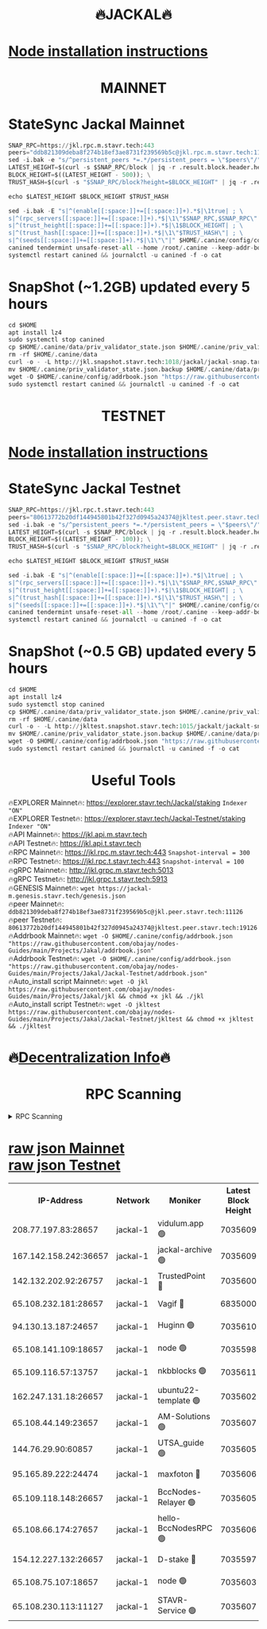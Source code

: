 <h1 align="center"> 🔥JACKAL🔥</h1>

[Node installation instructions](https://github.com/obajay/nodes-Guides/tree/main/Projects/Jakal)
=

<h1 align="center"> MAINNET</h1>

# StateSync Jackal Mainnet
```python
SNAP_RPC=https://jkl.rpc.m.stavr.tech:443
peers="ddb821309deba8f274b18ef3ae8731f239569b5c@jkl.rpc.m.stavr.tech:11126"
sed -i.bak -e "s/^persistent_peers *=.*/persistent_peers = \"$peers\"/" $HOME/.canine/config/config.toml
LATEST_HEIGHT=$(curl -s $SNAP_RPC/block | jq -r .result.block.header.height); \
BLOCK_HEIGHT=$((LATEST_HEIGHT - 500)); \
TRUST_HASH=$(curl -s "$SNAP_RPC/block?height=$BLOCK_HEIGHT" | jq -r .result.block_id.hash)

echo $LATEST_HEIGHT $BLOCK_HEIGHT $TRUST_HASH

sed -i.bak -E "s|^(enable[[:space:]]+=[[:space:]]+).*$|\1true| ; \
s|^(rpc_servers[[:space:]]+=[[:space:]]+).*$|\1\"$SNAP_RPC,$SNAP_RPC\"| ; \
s|^(trust_height[[:space:]]+=[[:space:]]+).*$|\1$BLOCK_HEIGHT| ; \
s|^(trust_hash[[:space:]]+=[[:space:]]+).*$|\1\"$TRUST_HASH\"| ; \
s|^(seeds[[:space:]]+=[[:space:]]+).*$|\1\"\"|" $HOME/.canine/config/config.toml
canined tendermint unsafe-reset-all --home /root/.canine --keep-addr-book
systemctl restart canined && journalctl -u canined -f -o cat
```
# SnapShot (~1.2GB) updated every 5 hours
```python
cd $HOME
apt install lz4
sudo systemctl stop canined
cp $HOME/.canine/data/priv_validator_state.json $HOME/.canine/priv_validator_state.json.backup
rm -rf $HOME/.canine/data
curl -o - -L http://jkl.snapshot.stavr.tech:1018/jackal/jackal-snap.tar.lz4 | lz4 -c -d - | tar -x -C $HOME/.canine --strip-components 2
mv $HOME/.canine/priv_validator_state.json.backup $HOME/.canine/data/priv_validator_state.json
wget -O $HOME/.canine/config/addrbook.json "https://raw.githubusercontent.com/obajay/nodes-Guides/main/Projects/Jakal/addrbook.json"
sudo systemctl restart canined && journalctl -u canined -f -o cat
```

<h1 align="center"> TESTNET</h1>

[Node installation instructions](https://github.com/obajay/nodes-Guides/tree/main/Projects/Jakal/Jackal-Testnet)
=

# StateSync Jackal Testnet
```python
SNAP_RPC=https://jkl.rpc.t.stavr.tech:443
peers="80613772b20df144945801b42f327d0945a24374@jkltest.peer.stavr.tech:19126"
sed -i.bak -e "s/^persistent_peers *=.*/persistent_peers = \"$peers\"/" $HOME/.canine/config/config.toml
LATEST_HEIGHT=$(curl -s $SNAP_RPC/block | jq -r .result.block.header.height); \
BLOCK_HEIGHT=$((LATEST_HEIGHT - 100)); \
TRUST_HASH=$(curl -s "$SNAP_RPC/block?height=$BLOCK_HEIGHT" | jq -r .result.block_id.hash)

echo $LATEST_HEIGHT $BLOCK_HEIGHT $TRUST_HASH

sed -i.bak -E "s|^(enable[[:space:]]+=[[:space:]]+).*$|\1true| ; \
s|^(rpc_servers[[:space:]]+=[[:space:]]+).*$|\1\"$SNAP_RPC,$SNAP_RPC\"| ; \
s|^(trust_height[[:space:]]+=[[:space:]]+).*$|\1$BLOCK_HEIGHT| ; \
s|^(trust_hash[[:space:]]+=[[:space:]]+).*$|\1\"$TRUST_HASH\"| ; \
s|^(seeds[[:space:]]+=[[:space:]]+).*$|\1\"\"|" $HOME/.canine/config/config.toml
canined tendermint unsafe-reset-all --home /root/.canine --keep-addr-book
systemctl restart canined && journalctl -u canined -f -o cat
```
# SnapShot (~0.5 GB) updated every 5 hours
```python
cd $HOME
apt install lz4
sudo systemctl stop canined
cp $HOME/.canine/data/priv_validator_state.json $HOME/.canine/priv_validator_state.json.backup
rm -rf $HOME/.canine/data
curl -o - -L http://jkltest.snapshot.stavr.tech:1015/jackalt/jackalt-snap.tar.lz4 | lz4 -c -d - | tar -x -C $HOME/.canine --strip-components 2
mv $HOME/.canine/priv_validator_state.json.backup $HOME/.canine/data/priv_validator_state.json
wget -O $HOME/.canine/config/addrbook.json "https://raw.githubusercontent.com/obajay/nodes-Guides/main/Projects/Jakal/Jackal-Testnet/addrbook.json"
sudo systemctl restart canined && journalctl -u canined -f -o cat
```

 <h1 align="center"> Useful Tools</h1>

🔥EXPLORER Mainnet🔥:      https://explorer.stavr.tech/Jackal/staking		        `Indexer "ON"` \
🔥EXPLORER Testnet🔥:      https://explorer.stavr.tech/Jackal-Testnet/staking     `Indexer "ON"` \
🔥API Mainnet🔥: 			 		 https://jkl.api.m.stavr.tech \
🔥API Testnet🔥: 			 		 https://jkl.api.t.stavr.tech \
🔥RPC Mainnet🔥:           https://jkl.rpc.m.stavr.tech:443              `Snapshot-interval = 300` \
🔥RPC Testnet🔥:           https://jkl.rpc.t.stavr.tech:443              `Snapshot-interval = 100` \
🔥gRPC Mainnet🔥:          http://jkl.grpc.m.stavr.tech:5013 \
🔥gRPC Testnet🔥:          http://jkl.grpc.t.stavr.tech:5913 \
🔥GENESIS Mainnet🔥:    `wget https://jackal-m.genesis.stavr.tech/genesis.json` \
🔥peer Mainnet🔥:					 `ddb821309deba8f274b18ef3ae8731f239569b5c@jkl.peer.stavr.tech:11126` \
🔥peer Testnet🔥:					 `80613772b20df144945801b42f327d0945a24374@jkltest.peer.stavr.tech:19126` \
🔥Addrbook Mainnet🔥:    ```wget -O $HOME/.canine/config/addrbook.json "https://raw.githubusercontent.com/obajay/nodes-Guides/main/Projects/Jakal/addrbook.json"``` \
🔥Addrbook Testnet🔥:    ```wget -O $HOME/.canine/config/addrbook.json "https://raw.githubusercontent.com/obajay/nodes-Guides/main/Projects/Jakal/Jackal-Testnet/addrbook.json"``` \
🔥Auto_install script Mainnet🔥: ```wget -O jkl https://raw.githubusercontent.com/obajay/nodes-Guides/main/Projects/Jakal/jkl && chmod +x jkl && ./jkl``` \
🔥Auto_install script Testnet🔥: ```wget -O jkltest https://raw.githubusercontent.com/obajay/nodes-Guides/main/Projects/Jakal/Jackal-Testnet/jkltest && chmod +x jkltest && ./jkltest```

🔥[Decentralization Info](https://github.com/obajay/StateSync-snapshots/tree/main/Projects/Jackal/Decentralization)🔥
=

<h1 align="center"> RPC Scanning</h1>

<details>
<summary>RPC Scanning</summary>

<h2 align="center"> We scan nodes in real time every 4 hours. And we provide the final result of RPC endpoints.
We cannot influence the operation of these nodes in any way. </h2>


```python
If Voting Power is higher than 0 --> then the Node is a validator of the network and may be subject to attack and be a potential threat to the chain.
```
```python
We marked such validators with a red symbol
```

</details>

[raw json Mainnet](https://rpc-check.jaclalm.stavr.tech/jaclalm/rpc-jaclalm-result.json) \
[raw json Testnet](https://github.com/obajay/StateSync-snapshots/tree/main/Projects/Jackal/Rpc-Check-Testnet)
=

<table><tr><th>IP-Address</th><th>Network</th><th>Moniker</th><th>Latest Block Height</th><th>Earliest Block Height</th><th>Catching Up</th><th>Tx Index</th><th>Voting Power</th><th>Scan Time</th></tr><tr><td>208.77.197.83:28657</td><td>jackal-1</td><td>vidulum.app 🟢</td><td>7035609</td><td>0</td><td>False</td><td>on</td><td>0</td><td>2024-03-27T01:14:29.255754106UTC</td></tr><tr><td>167.142.158.242:36657</td><td>jackal-1</td><td>jackal-archive 🟢</td><td>7035609</td><td>2770293</td><td>False</td><td>on</td><td>0</td><td>2024-03-27T01:14:32.145878032UTC</td></tr><tr><td>142.132.202.92:26757</td><td>jackal-1</td><td>TrustedPoint 🔴</td><td>7035600</td><td>6129401</td><td>False</td><td>on</td><td>298059</td><td>2024-03-27T01:13:33.888459303UTC</td></tr><tr><td>65.108.232.181:28657</td><td>jackal-1</td><td>Vagif 🔴</td><td>6835000</td><td>6462201</td><td>False</td><td>off</td><td>60003</td><td>2024-03-27T01:14:13.181047015UTC</td></tr><tr><td>94.130.13.187:24657</td><td>jackal-1</td><td>Huginn 🟢</td><td>7035610</td><td>6707772</td><td>False</td><td>on</td><td>0</td><td>2024-03-27T01:14:36.432095418UTC</td></tr><tr><td>65.108.141.109:18657</td><td>jackal-1</td><td>node 🟢</td><td>7035598</td><td>6773189</td><td>False</td><td>on</td><td>0</td><td>2024-03-27T01:13:21.381616920UTC</td></tr><tr><td>65.109.116.57:13757</td><td>jackal-1</td><td>nkbblocks 🟢</td><td>7035611</td><td>6785001</td><td>False</td><td>on</td><td>0</td><td>2024-03-27T01:14:40.812758230UTC</td></tr><tr><td>162.247.131.18:26657</td><td>jackal-1</td><td>ubuntu22-template 🟢</td><td>7035602</td><td>6836503</td><td>False</td><td>off</td><td>0</td><td>2024-03-27T01:13:46.801942583UTC</td></tr><tr><td>65.108.44.149:23657</td><td>jackal-1</td><td>AM-Solutions 🟢</td><td>7035607</td><td>6891001</td><td>False</td><td>on</td><td>0</td><td>2024-03-27T01:14:17.931518985UTC</td></tr><tr><td>144.76.29.90:60857</td><td>jackal-1</td><td>UTSA_guide 🟢</td><td>7035605</td><td>6902855</td><td>False</td><td>on</td><td>0</td><td>2024-03-27T01:14:08.435093515UTC</td></tr><tr><td>95.165.89.222:24474</td><td>jackal-1</td><td>maxfoton 🔴</td><td>7035606</td><td>6935606</td><td>False</td><td>off</td><td>117959</td><td>2024-03-27T01:14:13.567746815UTC</td></tr><tr><td>65.109.118.148:26657</td><td>jackal-1</td><td>BccNodes-Relayer 🟢</td><td>7035605</td><td>7005401</td><td>False</td><td>on</td><td>0</td><td>2024-03-27T01:14:06.186453675UTC</td></tr><tr><td>65.108.66.174:27657</td><td>jackal-1</td><td>hello-BccNodesRPC 🟢</td><td>7035606</td><td>7005401</td><td>False</td><td>on</td><td>0</td><td>2024-03-27T01:14:08.716032427UTC</td></tr><tr><td>154.12.227.132:26657</td><td>jackal-1</td><td>D-stake 🔴</td><td>7035597</td><td>7013001</td><td>False</td><td>off</td><td>130248</td><td>2024-03-27T01:13:19.055519348UTC</td></tr><tr><td>65.108.75.107:18657</td><td>jackal-1</td><td>node 🟢</td><td>7035603</td><td>7027439</td><td>False</td><td>on</td><td>0</td><td>2024-03-27T01:13:51.248783228UTC</td></tr><tr><td>65.108.230.113:11127</td><td>jackal-1</td><td>STAVR-Service 🟢</td><td>7035607</td><td>7033801</td><td>False</td><td>on</td><td>0</td><td>2024-03-27T01:14:20.273854657UTC</td></tr></table>

